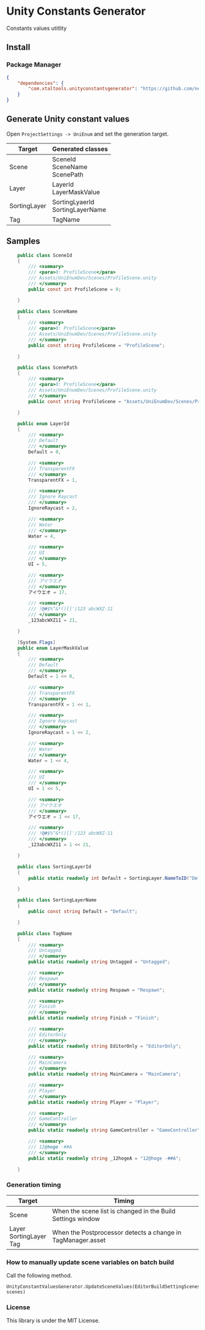 # Unity Constants Generator

Constants values utitlity

## Install

### Package Manager

```manifest.json
{
    "dependencies": {
        "com.xtaltools.unityconstantsgenerator": "https://github.com/neptaco/UnityConstantsGenerator.git?path=Assets/ConstantsGenerator"
    }
}
```

## Generate Unity constant values

Open `ProjectSettings -> UniEnum` and set the generation target.

|Target|Generated classes|
|----|-------|
|Scene|SceneId<br/>SceneName<br/>ScenePath|
|Layer|LayerId<br/>LayerMaskValue|
|SortingLayer|SortingLyaerId<br/>SortingLayerName|
|Tag|TagName|

## Samples

```csharp:SceneValues.cs
    public class SceneId
    {
        /// <summary>
        /// <para>0: ProfileScene</para>
        /// Assets/UniEnumDev/Scenes/ProfileScene.unity
        /// </summary>
        public const int ProfileScene = 0;

    }

    public class SceneName
    {
        /// <summary>
        /// <para>0: ProfileScene</para>
        /// Assets/UniEnumDev/Scenes/ProfileScene.unity
        /// </summary>
        public const string ProfileScene = "ProfileScene";

    }

    public class ScenePath
    {
        /// <summary>
        /// <para>0: ProfileScene</para>
        /// Assets/UniEnumDev/Scenes/ProfileScene.unity
        /// </summary>
        public const string ProfileScene = "Assets/UniEnumDev/Scenes/ProfileScene.unity";

    }
```


```csharp:LayerValues.cs
    public enum LayerId
    {
        /// <summary>
        /// Default
        /// </summary>
        Default = 0,

        /// <summary>
        /// TransparentFX
        /// </summary>
        TransparentFX = 1,

        /// <summary>
        /// Ignore Raycast
        /// </summary>
        IgnoreRaycast = 2,

        /// <summary>
        /// Water
        /// </summary>
        Water = 4,

        /// <summary>
        /// UI
        /// </summary>
        UI = 5,

        /// <summary>
        /// アイウエオ
        /// </summary>
        アイウエオ = 17,

        /// <summary>
        /// !@#$%^&*()[]'/123 abcWXZ-11
        /// </summary>
        _123abcWXZ11 = 21,

    }

    [System.Flags]
    public enum LayerMaskValue
    {
        /// <summary>
        /// Default
        /// </summary>
        Default = 1 << 0,

        /// <summary>
        /// TransparentFX
        /// </summary>
        TransparentFX = 1 << 1,

        /// <summary>
        /// Ignore Raycast
        /// </summary>
        IgnoreRaycast = 1 << 2,

        /// <summary>
        /// Water
        /// </summary>
        Water = 1 << 4,

        /// <summary>
        /// UI
        /// </summary>
        UI = 1 << 5,

        /// <summary>
        /// アイウエオ
        /// </summary>
        アイウエオ = 1 << 17,

        /// <summary>
        /// !@#$%^&*()[]'/123 abcWXZ-11
        /// </summary>
        _123abcWXZ11 = 1 << 21,

    }
```

```csharp:SortingLayerValues.cs
    public class SortingLayerId
    {
        public static readonly int Default = SortingLayer.NameToID("Default");

    }

    public class SortingLayerName
    {
        public const string Default = "Default";

    }
```

```csharp:TagValues.cs
    public class TagName
    {
        /// <summary>
        /// Untagged
        /// </summary>
        public static readonly string Untagged = "Untagged";

        /// <summary>
        /// Respawn
        /// </summary>
        public static readonly string Respawn = "Respawn";

        /// <summary>
        /// Finish
        /// </summary>
        public static readonly string Finish = "Finish";

        /// <summary>
        /// EditorOnly
        /// </summary>
        public static readonly string EditorOnly = "EditorOnly";

        /// <summary>
        /// MainCamera
        /// </summary>
        public static readonly string MainCamera = "MainCamera";

        /// <summary>
        /// Player
        /// </summary>
        public static readonly string Player = "Player";

        /// <summary>
        /// GameController
        /// </summary>
        public static readonly string GameController = "GameController";

        /// <summary>
        /// 12@hoge -##A
        /// </summary>
        public static readonly string _12hogeA = "12@hoge -##A";

    }
```


### Generation timing

|Target|Timing|
|----|-------|
|Scene|When the scene list is changed in the Build Settings window|
|Layer<br />SortingLayer<br />Tag|When the Postprocessor detects a change in TagManager.asset|


### How to manually update scene variables on batch build

Call the following method.

```
UnityConstantValuesGenerator.UpdateSceneValues(EditorBuildSettingScenes[] scenes)
```

### License

This library is under the MIT License.